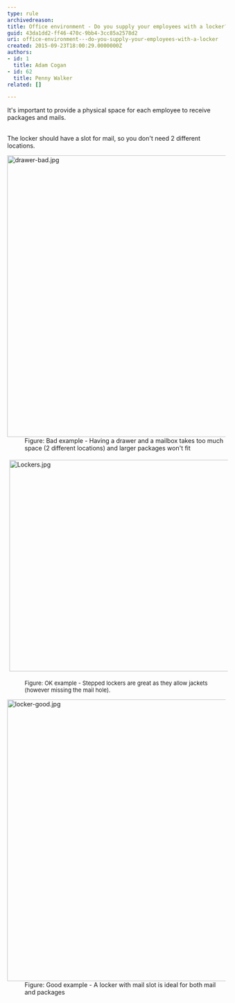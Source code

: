 ```yaml
---
type: rule
archivedreason: 
title: Office environment - Do you supply your employees with a locker?
guid: 43da1dd2-ff46-470c-9bb4-3cc85a2578d2
uri: office-environment---do-you-supply-your-employees-with-a-locker
created: 2015-09-23T18:00:29.0000000Z
authors:
- id: 1
  title: Adam Cogan
- id: 62
  title: Penny Walker
related: []

---
```



​It's important to provide a physical&#160;space for each employee to receive packages and mails.
<br><excerpt class='endintro'></excerpt><br>
<p>The locker should have a slot for mail, so you don't need 2 different locations.</p><dl class="badImage"><dt> <img src="/PublishingImages/drawer-bad.jpg" alt="drawer-bad.jpg" style="width&#58;650px;" /> </dt><dd>Figure&#58; Bad example - Having a drawer and a mailbox takes too much space (2 different locations) and larger packages won't fit</dd></dl><dl class="ssw15-rteElement-ImageArea"><img src="/SiteAssets/lockers-for-employees/Lockers.jpg" alt="Lockers.jpg" style="margin&#58;5px;width&#58;650px;height&#58;488px;" /><br></dl><dd class="ssw15-rteElement-FigureGood"><span style="font-size&#58;13px;">Figure&#58; OK example - Stepped lockers are great as they allow jackets (however missing the mail hole).</span></dd><dl class="goodImage"><dt> <img src="/PublishingImages/locker-good.jpg" alt="locker-good.jpg" style="width&#58;650px;" /> </dt><dd>Figure&#58; Good example - A locker with mail slot is ideal for both mail and packages </dd></dl>


